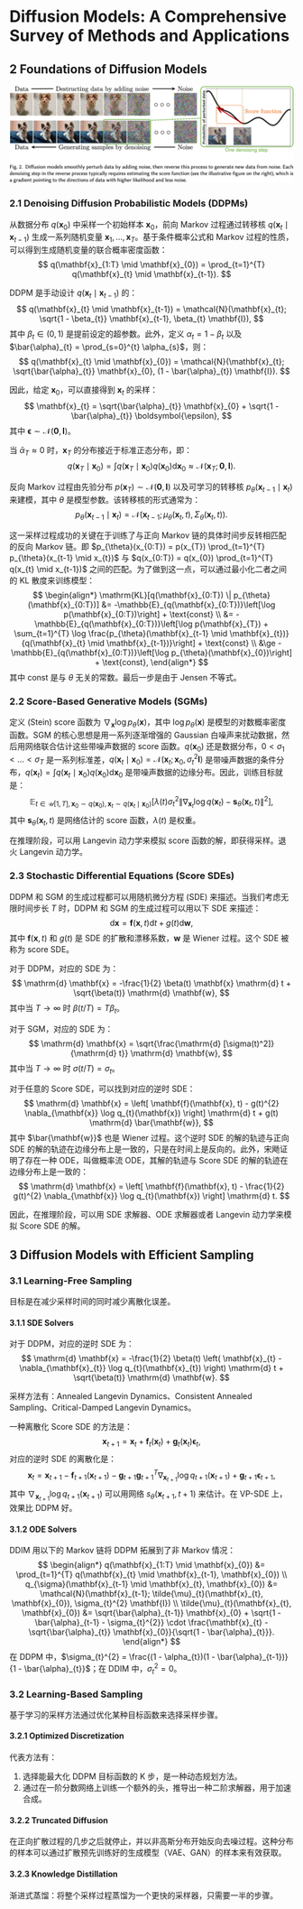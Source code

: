 # Diffusion Models: A Comprehensive Survey of Methods and Applications

## 2 Foundations of Diffusion Models

![](images/diffusion.png)

### 2.1 Denoising Diffusion Probabilistic Models (DDPMs)

从数据分布 $q(\mathbf{x}_{0})$ 中采样一个初始样本 $\mathbf{x}_{0}$，前向 Markov 过程通过转移核 $q(\mathbf{x}_{t} \mid \mathbf{x}_{t-1})$ 生成一系列随机变量 $\mathbf{x}_{1}, \ldots, \mathbf{x}_{T}$。基于条件概率公式和 Markov 过程的性质，可以得到生成随机变量的联合概率密度函数：
$$
q(\mathbf{x}_{1:T} \mid \mathbf{x}_{0}) = \prod_{t=1}^{T} q(\mathbf{x}_{t} \mid \mathbf{x}_{t-1}).
$$

DDPM 是手动设计 $q(\mathbf{x}_{t} \mid \mathbf{x}_{t-1})$ 的：
$$
q(\mathbf{x}_{t} \mid \mathbf{x}_{t-1}) = \mathcal{N}(\mathbf{x}_{t}; \sqrt{1 - \beta_{t}} \mathbf{x}_{t-1}, \beta_{t} \mathbf{I}),
$$
其中 $\beta_{t} \in (0,1)$ 是提前设定的超参数。此外，定义 $\alpha_{t} = 1 - \beta_{t}$ 以及 $\bar{\alpha}_{t} = \prod_{s=0}^{t} \alpha_{s}$，则：
$$
q(\mathbf{x}_{t} \mid \mathbf{x}_{0}) = \mathcal{N}(\mathbf{x}_{t}; \sqrt{\bar{\alpha}_{t}} \mathbf{x}_{0}, (1 - \bar{\alpha}_{t}) \mathbf{I}).
$$

因此，给定 $\mathbf{x}_{0}$，可以直接得到 $\mathbf{x}_{t}$ 的采样：
$$
\mathbf{x}_{t} = \sqrt{\bar{\alpha}_{t}} \mathbf{x}_{0} + \sqrt{1 - \bar{\alpha}_{t}} \boldsymbol{\epsilon},
$$
其中 $\boldsymbol{\epsilon} \sim \mathcal{N}(\mathbf{0}, \mathbf{I})$。

当 $\bar{\alpha}_{T} \approx 0$ 时，$\mathbf{x}_{T}$ 的分布接近于标准正态分布，即：
$$
q(\mathbf{x}_{T} \mid \mathbf{x}_{0}) = \int q(\mathbf{x}_{T} \mid \mathbf{x}_{0}) q(\mathbf{x}_{0}) \mathrm{d} \mathbf{x}_{0} \approx \mathcal{N}(\mathbf{x}_{T}; \mathbf{0}, \mathbf{I}).
$$

反向 Markov 过程由先验分布 $p(\mathbf{x}_{T}) \sim \mathcal{N}(\mathbf{0}, \mathbf{I})$ 以及可学习的转移核 $p_{\theta}(\mathbf{x}_{t-1} \mid \mathbf{x}_{t})$ 来建模，其中 $\theta$ 是模型参数。该转移核的形式通常为：
$$
p_{\theta}(\mathbf{x}_{t-1} \mid \mathbf{x}_{t}) = \mathcal{N}(\mathbf{x}_{t-1}; \mu_{\theta}(\mathbf{x}_{t}, t), \Sigma_{\theta}(\mathbf{x}_{t}, t)).
$$

这一采样过程成功的关键在于训练了与正向 Markov 链的具体时间步反转相匹配的反向 Markov 链。即 $p_{\theta}(x_{0:T}) = p(x_{T}) \prod_{t=1}^{T} p_{\theta}(x_{t-1} \mid x_{t})$ 与 $q(x_{0:T}) = q(x_{0}) \prod_{t=1}^{T} q(x_{t} \mid x_{t-1})$ 之间的匹配。为了做到这一点，可以通过最小化二者之间的 KL 散度来训练模型：
$$
\begin{align*}
\mathrm{KL}[q(\mathbf{x}_{0:T}) \| p_{\theta}(\mathbf{x}_{0:T})] &= -\mathbb{E}_{q(\mathbf{x}_{0:T})}\left[\log p(\mathbf{x}_{0:T})\right] + \text{const} \\
&= -\mathbb{E}_{q(\mathbf{x}_{0:T})}\left[\log p(\mathbf{x}_{T}) + \sum_{t=1}^{T} \log \frac{p_{\theta}(\mathbf{x}_{t-1} \mid \mathbf{x}_{t})}{q(\mathbf{x}_{t} \mid \mathbf{x}_{t-1})}\right] + \text{const} \\
&\ge -\mathbb{E}_{q(\mathbf{x}_{0:T})}\left[\log p_{\theta}(\mathbf{x}_{0})\right] + \text{const},
\end{align*}
$$
其中 $\text{const}$ 是与 $\theta$ 无关的常数。最后一步是由于 Jensen 不等式。

### 2.2 Score-Based Generative Models (SGMs)

定义 (Stein) score 函数为 $\nabla_{\mathbf{x}} \log p_{\theta}(\mathbf{x})$，其中 $\log p_{\theta}(\mathbf{x})$ 是模型的对数概率密度函数。SGM 的核心思想是用一系列逐渐增强的 Gaussian 白噪声来扰动数据，然后用网络联合估计这些带噪声数据的 score 函数。$q(\mathbf{x}_{0})$ 还是数据分布，$0 < \sigma_{1} < \ldots < \sigma_{T}$ 是一系列标准差，$q(\mathbf{x}_{t} \mid \mathbf{x}_{0}) = \mathcal{N}(\mathbf{x}_{t}; \mathbf{x}_{0}, \sigma_{t}^{2} \mathbf{I})$ 是带噪声数据的条件分布，$q(\mathbf{x}_{t}) = \int q(\mathbf{x}_{t} \mid \mathbf{x}_{0}) q(\mathbf{x}_{0}) \mathrm{d} \mathbf{x}_{0}$ 是带噪声数据的边缘分布。因此，训练目标就是：
$$
\mathbb{E}_{t \in \mathcal{U}[1, T], \mathbf{x}_{0} \sim q(\mathbf{x}_{0}), \mathbf{x}_{t} \sim q(\mathbf{x}_{t} \mid \mathbf{x}_{0})}\left[\lambda(t) \sigma_{t}^{2} \| \nabla_{\mathbf{x}_{t}} \log q(\mathbf{x}_{t}) - \mathbf{s}_{\theta}(\mathbf{x}_{t}, t) \|^{2}\right],
$$
其中 $\mathbf{s}_{\theta}(\mathbf{x}_{t}, t)$ 是网络估计的 score 函数，$\lambda(t)$ 是权重。

在推理阶段，可以用 Langevin 动力学来模拟 score 函数的解，即获得采样。退火 Langevin 动力学。

### 2.3 Stochastic Differential Equations (Score SDEs)

DDPM 和 SGM 的生成过程都可以用随机微分方程 (SDE) 来描述。当我们考虑无限时间步长 $T$ 时，DDPM 和 SGM 的生成过程可以用以下 SDE 来描述：
$$
\mathrm{d} \mathbf{x} = \mathbf{f}(\mathbf{x}, t) \mathrm{d} t + g(t) \mathrm{d} \mathbf{w},
$$
其中 $\mathbf{f}(\mathbf{x}, t)$ 和 $g(t)$ 是 SDE 的扩散和漂移系数，$\mathbf{w}$ 是 Wiener 过程。这个 SDE 被称为 score SDE。

对于 DDPM，对应的 SDE 为：
$$
\mathrm{d} \mathbf{x} = -\frac{1}{2} \beta(t) \mathbf{x} \mathrm{d} t + \sqrt{\beta(t)} \mathrm{d} \mathbf{w},
$$
其中当 $T \to \infty$ 时 $\beta(t/T) = T \beta_{t}$。

对于 SGM，对应的 SDE 为：
$$
\mathrm{d} \mathbf{x} = \sqrt{\frac{\mathrm{d} [\sigma(t)^2]}{\mathrm{d} t}} \mathrm{d} \mathbf{w},
$$
其中当 $T \to \infty$ 时 $\sigma(t/T) = \sigma_{t}$。

对于任意的 Score SDE，可以找到对应的逆时 SDE：
$$
\mathrm{d} \mathbf{x} = \left[ \mathbf{f}(\mathbf{x}, t) - g(t)^{2} \nabla_{\mathbf{x}} \log q_{t}(\mathbf{x}) \right] \mathrm{d} t + g(t) \mathrm{d} \bar{\mathbf{w}},
$$
其中 $\bar{\mathbf{w}}$ 也是 Wiener 过程。这个逆时 SDE 的解的轨迹与正向 SDE 的解的轨迹在边缘分布上是一致的，只是在时间上是反向的。此外，宋飏证明了存在一种 ODE，叫做概率流 ODE，其解的轨迹与 Score SDE 的解的轨迹在边缘分布上是一致的：
$$
\mathrm{d} \mathbf{x} = \left[ \mathbf{f}(\mathbf{x}, t) - \frac{1}{2} g(t)^{2} \nabla_{\mathbf{x}} \log q_{t}(\mathbf{x}) \right] \mathrm{d} t.
$$

因此，在推理阶段，可以用 SDE 求解器、ODE 求解器或者 Langevin 动力学来模拟 Score SDE 的解。

## 3 Diffusion Models with Efficient Sampling

### 3.1 Learning-Free Sampling

目标是在减少采样时间的同时减少离散化误差。

#### 3.1.1 SDE Solvers

对于 DDPM，对应的逆时 SDE 为：
$$
\mathrm{d} \mathbf{x} = -\frac{1}{2} \beta(t) \left( \mathbf{x}_{t} - \nabla_{\mathbf{x}_{t}} \log q_{t}(\mathbf{x}_{t}) \right) \mathrm{d} t + \sqrt{\beta(t)} \mathrm{d} \mathbf{w}.
$$

采样方法有：Annealed Langevin Dynamics、Consistent Annealed Sampling、Critical-Damped Langevin Dynamics。

一种离散化 Score SDE 的方法是：
$$
\mathbf{x}_{t+1} = \mathbf{x}_{t} + \mathbf{f}_{t}(\mathbf{x}_{t}) + \mathbf{g}_{t}(\mathbf{x}_{t}) \boldsymbol{\epsilon}_{t},
$$
对应的逆时 SDE 的离散化是：
$$
\mathbf{x}_{t} = \mathbf{x}_{t+1} - \mathbf{f}_{t+1}(\mathbf{x}_{t+1}) - \mathbf{g}_{t+1} \mathbf{g}_{t+1}^{T} \nabla_{\mathbf{x}_{t+1}} \log q_{t+1}(\mathbf{x}_{t+1}) + \mathbf{g}_{t+1} \boldsymbol{\epsilon}_{t+1},
$$
其中 $\nabla_{\mathbf{x}_{t+1}} \log q_{t+1}(\mathbf{x}_{t+1})$ 可以用网络 $s_{\theta}(\mathbf{x}_{t+1}, t+1)$ 来估计。在 VP-SDE 上，效果比 DDPM 好。

#### 3.1.2 ODE Solvers

DDIM 用以下的 Markov 链将 DDPM 拓展到了非 Markov 情况：
$$
\begin{align*}
q(\mathbf{x}_{1:T} \mid \mathbf{x}_{0}) &= \prod_{t=1}^{T} q(\mathbf{x}_{t} \mid \mathbf{x}_{t-1}, \mathbf{x}_{0}) \\
q_{\sigma}(\mathbf{x}_{t-1} \mid \mathbf{x}_{t}, \mathbf{x}_{0}) &= \mathcal{N}(\mathbf{x}_{t-1}; \tilde{\mu}_{t}(\mathbf{x}_{t}, \mathbf{x}_{0}), \sigma_{t}^{2} \mathbf{I}) \\
\tilde{\mu}_{t}(\mathbf{x}_{t}, \mathbf{x}_{0}) &= \sqrt{\bar{\alpha}_{t-1}} \mathbf{x}_{0} + \sqrt{1 - \bar{\alpha}_{t-1} - \sigma_{t}^{2}} \cdot \frac{\mathbf{x}_{t} - \sqrt{\bar{\alpha}_{t}} \mathbf{x}_{0}}{\sqrt{1 - \bar{\alpha}_{t}}}.
\end{align*}
$$
在 DDPM 中，$\sigma_{t}^{2} = \frac{(1 - \alpha_{t})(1 - \bar{\alpha}_{t-1})}{1 - \bar{\alpha}_{t}}$；在 DDIM 中，$\sigma_{t}^{2} = 0$。

### 3.2 Learning-Based Sampling

基于学习的采样方法通过优化某种目标函数来选择采样步骤。

#### 3.2.1 Optimized Discretization

代表方法有：
1. 选择能最大化 DDPM 目标函数的 K 步，是一种动态规划方法。
2. 通过在一阶分数网络上训练一个额外的头，推导出一种二阶求解器，用于加速合成。

#### 3.2.2 Truncated Diffusion

在正向扩散过程的几步之后就停止，并以非高斯分布开始反向去噪过程。这种分布的样本可以通过扩散预先训练好的生成模型（VAE、GAN）的样本来有效获取。

#### 3.2.3 Knowledge Distillation

渐进式蒸馏：将整个采样过程蒸馏为一个更快的采样器，只需要一半的步骤。
